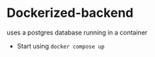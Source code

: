 # Dockerized-backend
uses a postgres database running in a container
* Start using `docker compose up`
